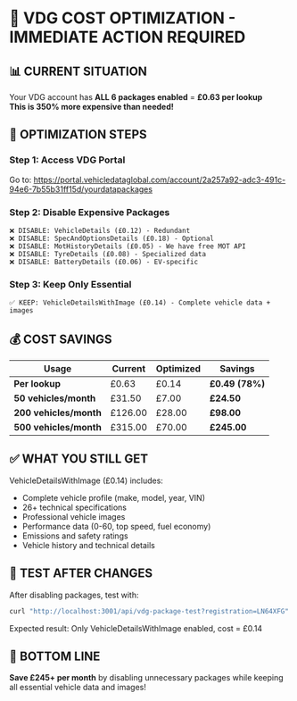 # 🚨 VDG COST OPTIMIZATION - IMMEDIATE ACTION REQUIRED

## 📊 **CURRENT SITUATION**
Your VDG account has **ALL 6 packages enabled** = **£0.63 per lookup**  
**This is 350% more expensive than needed!**

## 🎯 **OPTIMIZATION STEPS**

### **Step 1: Access VDG Portal**
Go to: https://portal.vehicledataglobal.com/account/2a257a92-adc3-491c-94e6-7b55b31ff15d/yourdatapackages

### **Step 2: Disable Expensive Packages**
```
❌ DISABLE: VehicleDetails (£0.12) - Redundant
❌ DISABLE: SpecAndOptionsDetails (£0.18) - Optional  
❌ DISABLE: MotHistoryDetails (£0.05) - We have free MOT API
❌ DISABLE: TyreDetails (£0.08) - Specialized data
❌ DISABLE: BatteryDetails (£0.06) - EV-specific
```

### **Step 3: Keep Only Essential**
```
✅ KEEP: VehicleDetailsWithImage (£0.14) - Complete vehicle data + images
```

## 💰 **COST SAVINGS**

| Usage | Current | Optimized | Savings |
|-------|---------|-----------|---------|
| **Per lookup** | £0.63 | £0.14 | **£0.49 (78%)** |
| **50 vehicles/month** | £31.50 | £7.00 | **£24.50** |
| **200 vehicles/month** | £126.00 | £28.00 | **£98.00** |
| **500 vehicles/month** | £315.00 | £70.00 | **£245.00** |

## ✅ **WHAT YOU STILL GET**

VehicleDetailsWithImage (£0.14) includes:
- Complete vehicle profile (make, model, year, VIN)
- 26+ technical specifications
- Professional vehicle images
- Performance data (0-60, top speed, fuel economy)
- Emissions and safety ratings
- Vehicle history and technical details

## 🧪 **TEST AFTER CHANGES**

After disabling packages, test with:
```bash
curl "http://localhost:3001/api/vdg-package-test?registration=LN64XFG"
```

Expected result: Only VehicleDetailsWithImage enabled, cost = £0.14

## 🎯 **BOTTOM LINE**

**Save £245+ per month** by disabling unnecessary packages while keeping all essential vehicle data and images!
